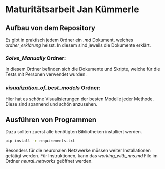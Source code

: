 # Maturitätsarbeit Jan Kümmerle
## Aufbau von dem Repository
Es gibt in praktisch jedem Ordner ein *.md* Dokument, welches *ordner_erklärung* heisst. In diesem sind jeweils die Dokumente erklärt.

### *Solve_Manually* Ordner:
In diesem Ordner befinden sich die Dokumente und Skripte, welche für die Tests mit Personen verwendet wurden.

### *visualization_of_best_models* Ordner:
Hier hat es schöne Visualisierungen der besten Modelle jeder Methode. Diese sind spannend und schön anzusehen.
## Ausführen von Programmen
Dazu sollten zuerst alle benötigten Bibliotheken installiert werden.
``` bash
pip install -r requirements.txt
```
Besonders für die neuronalen Netzwerke müssen weiter Installationen getätigt werden. Für Instruktionen, kann das *working_with_nns.md* File im Ordner *neural_networks* geöffnet werden.